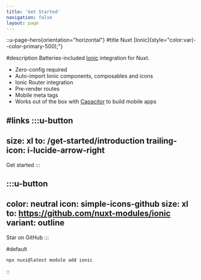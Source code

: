```yaml
---
title: 'Get Started'
navigation: false
layout: page
---
```


::u-page-hero{orientation="horizontal"}
#title
Nuxt [Ionic]{style="color:var(--color-primary-500);"}

#description
Batteries-included [Ionic](https://ionicframework.com/) integration for Nuxt.

- Zero-config required
- Auto-import Ionic components, composables and icons
- Ionic Router integration
- Pre-render routes
- Mobile meta tags
- Works out of the box with [Capacitor](https://capacitorjs.com/) to build mobile apps

#links
  :::u-button
  ---
  size: xl
  to: /get-started/introduction
  trailing-icon: i-lucide-arrow-right
  ---
  Get started
  :::

  :::u-button
  ---
  color: neutral
  icon: simple-icons-github
  size: xl
  to: https://github.com/nuxt-modules/ionic
  variant: outline
  ---
  Star on GitHub
  :::

#default
```bash [Terminal]
npx nuxi@latest module add ionic
```

::

